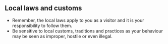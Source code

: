 ## Local laws and customs

* Remember, the local laws apply to you as a visitor and it is your responsibility to follow them.
* Be sensitive to local customs, traditions and practices as your behaviour may be seen as improper, hostile or even illegal.